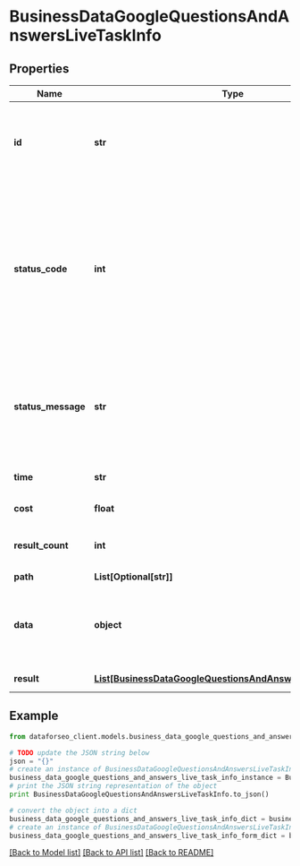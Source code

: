 # BusinessDataGoogleQuestionsAndAnswersLiveTaskInfo


## Properties

Name | Type | Description | Notes
------------ | ------------- | ------------- | -------------
**id** | **str** | task identifier unique task identifier in our system in the UUID format | [optional] 
**status_code** | **int** | status code of the task generated by DataForSEO, can be within the following range: 10000-60000 you can find the full list of the response codes here | [optional] 
**status_message** | **str** | informational message of the task you can find the full list of general informational messages here | [optional] 
**time** | **str** | execution time, seconds | [optional] 
**cost** | **float** | total tasks cost, USD | [optional] 
**result_count** | **int** | number of elements in the result array | [optional] 
**path** | **List[Optional[str]]** | URL path | [optional] 
**data** | **object** | contains the same parameters that you specified in the POST request | [optional] 
**result** | [**List[BusinessDataGoogleQuestionsAndAnswersLiveResultInfo]**](BusinessDataGoogleQuestionsAndAnswersLiveResultInfo.md) | array of results | [optional] 

## Example

```python
from dataforseo_client.models.business_data_google_questions_and_answers_live_task_info import BusinessDataGoogleQuestionsAndAnswersLiveTaskInfo

# TODO update the JSON string below
json = "{}"
# create an instance of BusinessDataGoogleQuestionsAndAnswersLiveTaskInfo from a JSON string
business_data_google_questions_and_answers_live_task_info_instance = BusinessDataGoogleQuestionsAndAnswersLiveTaskInfo.from_json(json)
# print the JSON string representation of the object
print BusinessDataGoogleQuestionsAndAnswersLiveTaskInfo.to_json()

# convert the object into a dict
business_data_google_questions_and_answers_live_task_info_dict = business_data_google_questions_and_answers_live_task_info_instance.to_dict()
# create an instance of BusinessDataGoogleQuestionsAndAnswersLiveTaskInfo from a dict
business_data_google_questions_and_answers_live_task_info_form_dict = business_data_google_questions_and_answers_live_task_info.from_dict(business_data_google_questions_and_answers_live_task_info_dict)
```
[[Back to Model list]](../README.md#documentation-for-models) [[Back to API list]](../README.md#documentation-for-api-endpoints) [[Back to README]](../README.md)


